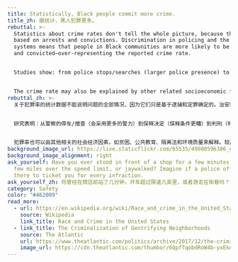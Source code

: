 ```yaml
---
title: Statistically, Black people commit more crime.
title_zh: 据统计，黑人犯罪更多。
rebuttal: >-
  Statistics about crime rates don't tell the whole picture, because they are
  based on arrests and convictions. Discrimination in policing and the justice
  systems means that people in Black communities are more likely to be arrested
  and convicted—over-representing the reported crime rate.


  Studies show: from police stops/searches (larger police presence) to bail decisions (worse terms for bail) to sentencing (harsher sentences), people in Black or gentrifying neighborhoods are policed more heavily. When you go looking for more crime, more crime is found—often low-level, non-violent misdemeanors.


  The crime rate may also be explained by other related socioeconomic factors, like poverty, public education, segregation laws, and environmental quality. A higher crime rate only highlights the systemic and pervasive nature of the discrimination.
rebuttal_zh: >-
  关于犯罪率的统计数据不能说明问题的全部情况，因为它们只是基于逮捕和定罪确定的。治安和司法系统方面的歧视意味着黑人社区的人们更有可能被逮捕和定罪，这超出了所报告犯罪率的范畴。


  研究表明：从警察的停车/搜查（会采用更多的警力）到保释决定（保释条件更糟）到判刑（判刑更严厉），黑人或底层社区的人们受到的警力对待更加严厉。如果你去了解更多的犯罪详情，更多的犯罪案例，你会发现这些往往是低程度的、非暴力的轻罪。


  犯罪率也可以由其他相关的社会经济因素，如贫困、公共教育、隔离法和环境质量来解释。较高的犯罪率只是更突出了歧视的系统性和普遍性。
background_image_url: https://live.staticflickr.com/65535/49980596386_dffc228dd5_b.jpg
background_image_alignment: right
ask_yourself: Have you ever stood in front of a shop for a few minutes, driven a
  few miles over the speed limit, or jaywalked? Imagine if a police officer was
  there to ticket you for every infraction.
ask_yourself_zh: 你曾经在商店前站了几分钟，开车超过限速几英里，或者游走在街巷吗？试想一下，如果一个警察在那里针对你的每一个轻微的违规行为都开出罚单。
category: Safety
color: "#462009"
read_more:
  - url: https://en.wikipedia.org/wiki/Race_and_crime_in_the_United_States
    source: Wikipedia
    link_title: Race and Crime in the United States
  - link_title: The Criminalization of Gentrifying Neighborhoods
    source: The Atlantic
    url: https://www.theatlantic.com/politics/archive/2017/12/the-criminalization-of-gentrifying-neighborhoods/548837/
    image_url: https://cdn.theatlantic.com/thumbor/6QpfTqobdRoW4b-yxEkdlJdg_fw=/0x143:3500x2112/1440x810/media/img/mt/2017/12/RTR41RWQ/original.jpg
---
```

